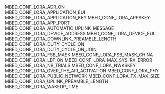 MBED_CONF_LORA_ADR_ON\
MBED_CONF_LORA_APPLICATION_EUI
MBED_CONF_LORA_APPLICATION_KEY 
MBED_CONF_LORA_APPSKEY
MBED_CONF_LORA_APP_PORT  
MBED_CONF_LORA_AUTOMATIC_UPLINK_MESSAGE 
MBED_CONF_LORA_DEVICE_ADDRESS
MBED_CONF_LORA_DEVICE_EUI
MBED_CONF_LORA_DOWNLINK_PREAMBLE_LENGTH 
MBED_CONF_LORA_DUTY_CYCLE_ON
MBED_CONF_LORA_DUTY_CYCLE_ON_JOIN 
MBED_CONF_LORA_FSB_MASK 
MBED_CONF_LORA_FSB_MASK_CHINA  
MBED_CONF_LORA_LBT_ON
MBED_CONF_LORA_MAX_SYS_RX_ERROR
MBED_CONF_LORA_NB_TRIALS
MBED_CONF_LORA_NWKSKEY
MBED_CONF_LORA_OVER_THE_AIR_ACTIVATION 
MBED_CONF_LORA_PHY 
MBED_CONF_LORA_PUBLIC_NETWORK 
MBED_CONF_LORA_TX_MAX_SIZE  
MBED_CONF_LORA_UPLINK_PREAMBLE_LENGTH
MBED_CONF_LORA_WAKEUP_TIME 
